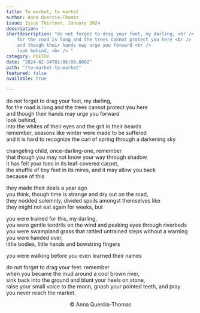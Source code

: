 ```yaml
---
title: To market, to market
author: Anna Quercia-Thomas
issue: Issue Thirteen, January 2024
description: ''
shortdescription: "do not forget to drag your feet, my darling, <br />
    for the road is long and the trees cannot protect you here <br />
    and though their hands may urge you forward <br /> 
    look behind, <br /> "
category: POETRY
date: "2024-02-14T01:06:00.000Z"
path: "/to-market-to-market"
featured: false
available: true

---
```


do not forget to drag your feet, my darling, <br />
for the road is long and the trees cannot protect you here <br />
and though their hands may urge you forward <br /> 
look behind, <br /> 
into the whites of their eyes and the grit in their beards <br /> 
remember, seasons like winter were made to be suffered <br /> 
and it is hard to recognize the curl of spring through a darkening sky <br /> 

changeling child, once-darling-one, remember <br /> 
that though you may not know your way through shadow, <br />
it has felt your toes in its leaf-covered carpet, <br /> 
the shuffle of tiny feet in its mires, and it may allow you back <br /> 
because of this <br /> 

they made their deals a year ago <br /> 
you think, though time is strange and dry out on the road, <br />
they nodded solemnly, divided spoils amongst themselves like <br /> 
they might not eat again for weeks, but <br /> 

you were trained for this, my darling, <br /> 
you were gentle tendrils on the wind and peaking eyes through riverbeds <br />
you were swampland grass that rattled untrained steps without a warning <br /> 
you were handed over, <br /> 
little bodies, little hands and bowstring fingers <br /> 

you were walking before you even learned their names <br /> 

do not forget to drag your feet. remember <br /> 
when you became the mud around a cool brown river, <br />
sink back into the ground and blunt your heels on stone, <br /> 
raise your small voice to the moon, gnash your pointed teeth, and pray <br />
you never reach the market. <br />


<p style="text-align: center;">© Anna Quercia-Thomas</p>

